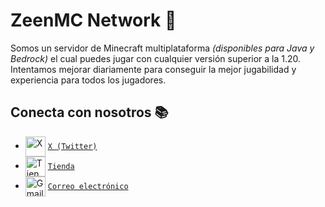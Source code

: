 # ZeenMC Network 🧡

Somos un servidor de Minecraft multiplataforma *(disponibles para Java y Bedrock)* el cual puedes jugar con cualquier versión superior a la 1.20. Intentamos mejorar diariamente para conseguir la mejor jugabilidad y experiencia para todos los jugadores.

## Conecta con nosotros 📚

   - <img src="https://simpleicons.org/icons/x.svg" alt="X" width="32" align="center">   [`X (Twitter)`](https://x.com/zeenmc_es)
   - <img src="https://www.svgrepo.com/show/80543/shopping-cart-outline.svg" alt="Tienda" width="32" align="center">   [`Tienda`](https://tienda.zeenmc.es)
   - <img src="https://simpleicons.org/icons/gmail.svg" alt="Gmail" width="32" align="center">   [`Correo electrónico`](mailto:directiva@zeenmc.es)

